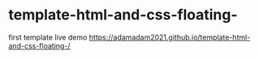 # template-html-and-css-floating-
first template
live demo
https://adamadam2021.github.io/template-html-and-css-floating-/

